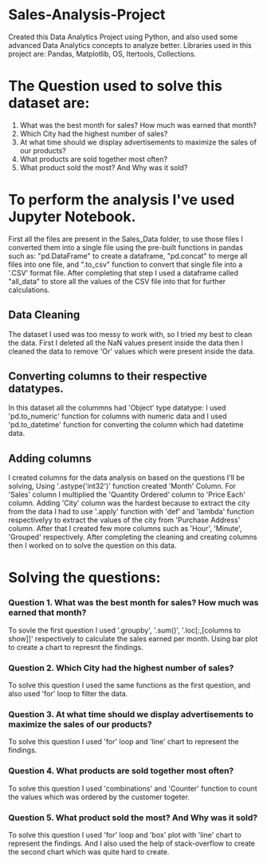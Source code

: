 # Sales-Analysis-Project

Created this Data Analytics Project using Python, and also used some advanced Data Analytics concepts to analyze better. Libraries used in this project are: Pandas, Matplotlib, OS, Itertools, Collections.

# The Question used to solve this dataset are:
1. What was the best month for sales? How much was earned that month?
2. Which City had the highest number of sales?
3. At what time should we display advertisements to maximize the sales of our products?
4. What products are sold together most often?
5. What product sold the most? And Why was it sold?

# To perform the analysis I've used Jupyter Notebook.
First all the files are present in the Sales_Data folder, to use those files I converted them into a single file using the pre-built functions in pandas such as: "pd.DataFrame" to create a dataframe, "pd.concat" to merge all files into one file, and ".to_csv" function to convert that single file into a '.CSV' format file.
After completing that step I used a dataframe called "all_data" to store all the values of the CSV file into that for further calculations.

## Data Cleaning
The dataset I used was too messy to work with, so I tried my best to clean the data. First I deleted all the NaN values present inside the data then I cleaned the data to remove 'Or' values which were present inside the data.

## Converting columns to their respective datatypes.
In this dataset all the colummns had 'Object' type datatype: I used 'pd.to_numeric' function for columns with numeric data and I used 'pd.to_datetime' function for converting the column which had datetime data.

## Adding columns
I created columns for the data analysis on based on the questions I'll be solving, Using '.astype('int32')' function created 'Month' Column. For 'Sales' column I multiplied the 'Quantity Ordered' column to 'Price Each' column. Adding 'City' column was the hardest because to extract the city from the data I had to use '.apply' function with 'def' and 'lambda' function respectivelyy to extract the values of the city from 'Purchase Address' column. After that I created few more columns such as 'Hour', 'Minute', 'Grouped' respectively. After completing the cleaning and creating columns then I worked on to solve the question on this data.

# Solving the questions:

### Question 1. What was the best month for sales? How much was earned that month?
  To sovle the first question I used '.groupby', '.sum()', '.loc[:,[columns to show]]' respectively to calculate the sales earned per month. Using bar plot to create a chart to represnt the findings.
  
### Question 2. Which City had the highest number of sales?
  To solve this question I used the same functions as the first question, and also used 'for' loop to filter the data.

### Question 3. At what time should we display advertisements to maximize the sales of our products?
  To solve this question I used 'for' loop and 'line' chart to represent the findings.
  
### Question 4. What products are sold together most often?
  To solve this question I used 'combinations' and 'Counter' function to count the values which was ordered by the customer togeter.
  
### Question 5. What product sold the most? And Why was it sold?
  To solve this question I used 'for' loop and 'box' plot with 'line' chart to represent the findings. And I also used the help of stack-overflow to create the second chart which was quite hard to create.

